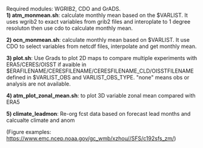 Required modules: WGRIB2, CDO and GrADS.   \
**1) atm_monmean.sh**: calculate monthly mean based on the $VARLIST. It uses wgrib2 to exact variables from grib2 files  and interoplate to 1 degree resoluton then use cdo to calculate monthly mean. 
                
**2) ocn_monmean.sh**: calculate monthly mean based on $VARLIST. It use CDO to select variables from netcdf files, interpolate and get monthly mean. 
                
**3) plot.sh**: Use Grads to plot 2D maps to compare multiple experiments with  ERA5/CERES/OISST if avaible in $ERAFILENAME/CERESFILENAME/CERESFILENAME_CLD/OISSTFILENAME defined in $VARLIST_OBS and VARLIST_OBS_TYPE. "none" means obs or analysis are not available. 
         
**4) atm_plot_zonal_mean.sh**: to plot 3D variable zonal mean compared with ERA5 

**5) climate_leadmon**: Re-org fcst data based on forecast lead months and calcualte climate and anom 

(Figure examples: https://www.emc.ncep.noaa.gov/gc_wmb/xzhou//SFS/c192sfs_zm/)


